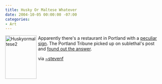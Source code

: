 ```yaml
---
title: Husky Or Maltese Whatever
date: 2004-10-05 00:00:00 -07:00
categories:
- Art
---
```


<p>
<a href="http://torrez.typepad.com/photos/uncategorized/huskyormaltese2.jpg" onclick="window.open(this.href, '_blank', 'width=384,height=533,scrollbars=no,resizable=no,toolbar=no,directories=no,location=no,menubar=no,status=no,left=0,top=0'); return false"><img alt="Huskyormaltese2" title="Huskyormaltese2" src="http://notes.torrez.org/images/huskyormaltese2.jpg" width="100" height="138" border="0" style="float: left; margin: 0px 5px 5px 0px;" /></a>
Apparently there's a restaurant in Portland with a <a href="http://sublethal.net/archives/2004/07/10.000748.html">peculiar sign</a>. The Portland Tribune picked up on sublethal's post and <a href="http://www.portlandtribune.com/archview.cgi?id=25499">found out the answer</a>.
</p>
<p>
via <a href="http://www.stevenf.com/">~stevenf</a>
</p>
